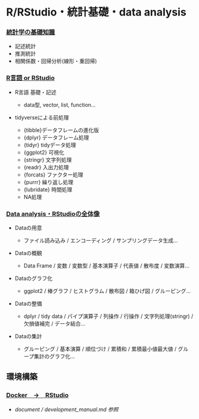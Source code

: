 # R/RStudio・統計基礎・data analysis

### <u>統計学の基礎知識</u>
  - 記述統計
  - 推測統計
  - 相関係数・回帰分析(線形・重回帰)

### <u>R言語 or RStudio</u>
  - R言語 基礎・記述
    - data型, vector, list, function...

  - tidyverseによる前処理
    - {tibble}データフレームの進化版
    - {dplyr} データフレーム処理
    - {tidyr} tidyデータ処理
    - {ggplot2} 可視化
    - {stringr} 文字列処理
    - {readr} 入出力処理
    - {forcats} ファクター処理
    - {purrr} 繰り返し処理
    - {lubridate} 時間処理
    - NA処理

### <u>Data analysis・RStudioの全体像</u>

  - Dataの用意
    - ファイル読み込み / エンコーディング / サンプリングデータ生成…

  - Dataの概観
    - Data Frame / 変数 / 変数型 / 基本演算子 / 代表値 / 散布度 / 変数演算…

  - Dataのグラフ化
    - ggplot2 / 棒グラフ / ヒストグラム / 散布図 / 箱ひげ図 / グルーピング…

  - Dataの整備
    - dplyr / tidy data / パイプ演算子 / 列操作 / 行操作 / 文字列処理(stringr) / 欠損値補完 / データ結合…

  - Dataの集計
    - グルーピング / 基本演算 / 順位づけ / 累積和 / 累積最小値最大値 / グループ集計のグラフ化…

## **環境構築**
### <u>Docker　->　RStudio</u>
- *document / development_manual.md 参照*
